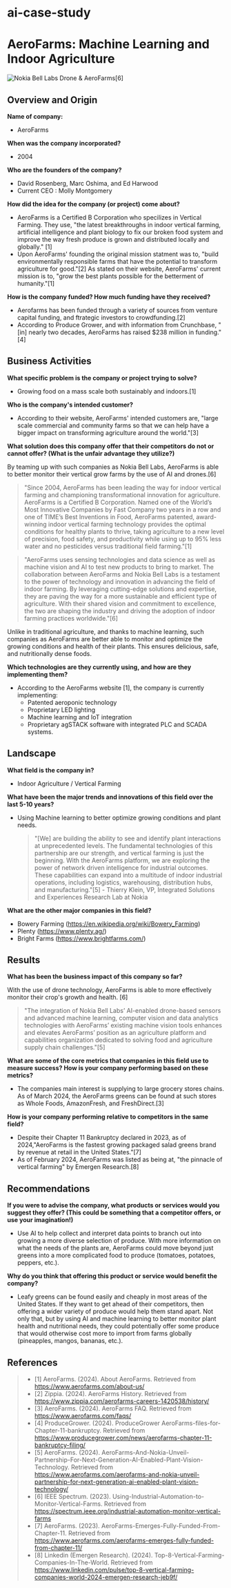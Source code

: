 # ai-case-study


# AeroFarms: Machine Learning and Indoor Agriculture

![Nokia Bell Labs Drone & AeroFarms[6]](Image.webp)

## Overview and Origin


**Name of company:**


* AeroFarms


**When was the company incorporated?**


* 2004


**Who are the founders of the company?**


* David Rosenberg, Marc Oshima, and Ed Harwood
* Current CEO : Molly Montgomery


**How did the idea for the company (or project) come about?**

* AeroFarms is a Certified B Corporation who specilizes in Vertical Farming. They use, "the latest breakthroughs in indoor vertical farming, artificial intelligence and plant biology to fix our broken food system and improve the way fresh produce is grown and distributed locally and globally." [1]
* Upon AeroFarms' founding the original mission statment was to, "build environmentally responsible farms that have the potential to transform agriculture for good."[2] As stated on their website, AeroFarms' current mission is to, "grow the best plants possible for the betterment of humanity."[1]


**How is the company funded? How much funding have they received?**
* Aerofarms has been funded through a variety of sources from venture capital funding, and ftrategic investors to crowdfunding.[2]
* According to Produce Grower, and with information from Crunchbase, "[in] nearly two decades, AeroFarms has raised $238 million in funding."[4]


## Business Activities


**What specific problem is the company or project trying to solve?**


* Growing food on a mass scale both sustainably and indoors.[1]


**Who is the company's intended customer?**


* According to their website, AeroFarms' intended customers are, "large scale commercial and community farms so that we can help have a bigger impact on transforming agriculture around the world."[3]



**What solution does this company offer that their competitors do not or cannot offer? (What is the unfair advantage they utilize?)**


By teaming up with such companies as Nokia Bell Labs, AeroFarms is able to better monitor their vertical grow farms by the use of AI and drones.[6]


> "Since 2004, AeroFarms has been leading the way for indoor vertical farming and championing transformational innovation for agriculture. AeroFarms is a Certified B Corporation. Named one of the World’s Most Innovative Companies by Fast Company two years in a row and one of TIME’s Best Inventions in Food, AeroFarms patented, award-winning indoor vertical farming technology provides the optimal conditions for healthy plants to thrive, taking agriculture to a new level of precision, food safety, and productivity while using up to 95% less water and no pesticides versus traditional field farming."[1]


> "AeroFarms uses sensing technologies and data science as well as machine vision and AI to test new products to bring to market.
The collaboration between AeroFarms and Nokia Bell Labs is a testament to the power of technology and innovation in advancing the field of indoor farming. By leveraging cutting-edge solutions and expertise, they are paving the way for a more sustainable and efficient type of agriculture. With their shared vision and commitment to excellence, the two are shaping the industry and driving the adoption of indoor farming practices worldwide."[6]


Unlike in traditional agriculture, and thanks to machine learning, such companies as AeroFarms are better able to monitor and optimize the growing conditions and health of their plants. This ensures delicious, safe, and nutritionally dense foods.


**Which technologies are they currently using, and how are they implementing them?**


* According to the AeroFarms website [1], the company is currently implementing:
   * Patented aeroponic technology
   * Proprietary LED lighting
   * Machine learning and IoT integration
   * Proprietary agSTACK software with integrated PLC and SCADA systems.


## Landscape


**What field is the company in?**
* Indoor Agriculture / Vertical Farming


**What have been the major trends and innovations of this field over the last 5-10 years?**
* Using Machine learning to better optimize growing conditions and plant needs.

   > "[We] are building the ability to see and identify plant interactions at unprecedented levels. The fundamental technologies of this partnership are our strength, and vertical farming is just the beginning. With the AeroFarms platform, we are exploring the power of network driven intelligence for industrial outcomes. These capabilities can expand into a multitude of indoor industrial operations, including logistics, warehousing, distribution hubs, and manufacturing."[5] - Thierry Klein, VP, Integrated Solutions and Experiences Research Lab at Nokia




**What are the other major companies in this field?**
* Bowery Farming (https://en.wikipedia.org/wiki/Bowery_Farming)
* Plenty (https://www.plenty.ag/)
* Bright Farms (https://www.brightfarms.com/)


## Results


**What has been the business impact of this company so far?**

With the use of drone technology, AeroFarms is able to more effectively monitor their crop's growth and health. [6]
> "The integration of Nokia Bell Labs’ AI-enabled drone-based sensors and advanced machine learning, computer vision and data analytics technologies with AeroFarms’ existing machine vision tools enhances and elevates AeroFarms’ position as an agriculture platform and capabilities organization dedicated to solving food and agriculture supply chain challenges."[5]



**What are some of the core metrics that companies in this field use to measure success? How is your company performing based on these metrics?**
* The companies main interest is supplying to large grocery stores chains. As of March 2024, the AeroFarms greens can be found at such stores as Whole Foods, AmazonFresh, and FreshDirect.[3]

**How is your company performing relative to competitors in the same field?**
* Despite their Chapter 11 Bankruptcy declared in 2023, as of 2024,"AeroFarms is the fastest growing packaged salad greens brand by revenue at retail in the United States."[7]
* As of February 2024, AeroFarms was listed as being at, "the pinnacle of vertical farming" by Emergen Research.[8]


## Recommendations


**If you were to advise the company, what products or services would you suggest they offer? (This could be something that a competitor offers, or use your imagination!)**
* Use AI to help collect and interpret data points to branch out into growing a more diverse selection of produce. With more information on what the needs of the plants are, AeroFarms could move beyond just greens into a more complicated food to produce (tomatoes, potatoes, peppers, etc.).


**Why do you think that offering this product or service would benefit the company?**
* Leafy greens can be found easily and cheaply in most areas of the United States. If they want to get ahead of their competitors, then offering a wider variety of produce would help them stand apart. Not only that, but by using AI and machine learning to better monitor plant health and nutritional needs, they could potentially offer some produce that would otherwise cost more to import from farms globally (pineapples, mangos, bananas, etc.). 




## References


> - [1] AeroFarms. (2024). About AeroFarms. Retrieved from https://www.aerofarms.com/about-us/
> - [2] Zippia. (2024). AeroFarms History. Retrieved from https://www.zippia.com/aerofarms-careers-1420538/history/
> - [3] AeroFarms. (2024). AeroFarms FAQ. Retrieved from https://www.aerofarms.com/faqs/
> - [4] ProduceGrower. (2024). ProduceGrower AeroFarms-files-for-Chapter-11-bankruptcy. Retrieved from https://www.producegrower.com/news/aerofarms-chapter-11-bankruptcy-filing/
> - [5] AeroFarms. (2024). AeroFarms-And-Nokia-Unveil-Partnership-For-Next-Generation-AI-Enabled-Plant-Vision-Technology. Retrieved from https://www.aerofarms.com/aerofarms-and-nokia-unveil-partnership-for-next-generation-ai-enabled-plant-vision-technology/
> - [6] IEEE Spectrum. (2023). Using-Industrial-Automation-to-Monitor-Vertical-Farms. Retrieved from https://spectrum.ieee.org/industrial-automation-monitor-vertical-farms
> - [7] AeroFarms. (2023). AeroFarms-Emerges-Fully-Funded-From-Chapter-11. Retrieved from https://www.aerofarms.com/aerofarms-emerges-fully-funded-from-chapter-11/
> - [8] Linkedin (Emergen Research). (2024). Top-8-Vertical-Farming-Companies-In-The-World. Retrieved from https://www.linkedin.com/pulse/top-8-vertical-farming-companies-world-2024-emergen-research-jeb9f/





